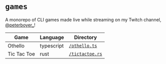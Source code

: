 # `games`

A monorepo of CLI games made live while streaming on my Twitch channel, [@peterboyer_](https://www.twitch.tv/peterboyer_)!

| Game        | Language   | Directory                         |
| ----------- | ---------- | --------------------------------- |
| Othello     | typescript | [`/othello.ts`](./othello.ts)     |
| Tic Tac Toe | rust       | [`/tictactoe.rs`](./tictactoe.rs) |
